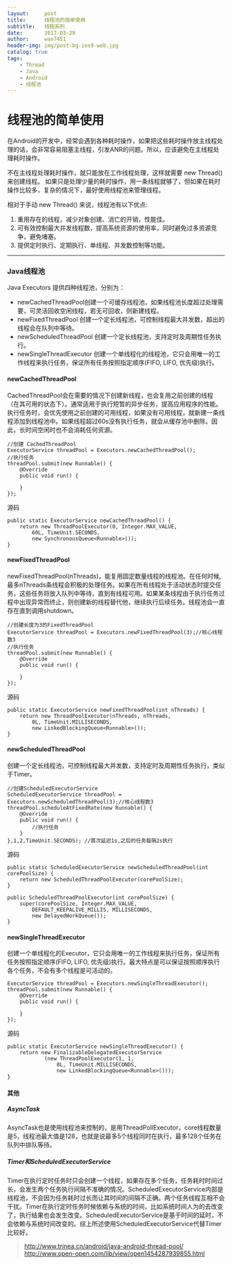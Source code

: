 ```yaml
---
layout:     post
title:      线程池的简单使用
subtitle:   线程系列
date:       2017-03-29
author:     wan7451
header-img: img/post-bg-ios9-web.jpg
catalog: true
tags:
    - Thread
    - Java
    - Android
    - 线程池
---
```

# 线程池的简单使用
在Android的开发中，经常会遇到各种耗时操作，如果把这些耗时操作放主线程处理的话，会非常容易阻塞主线程，引发ANR的问题。所以，应该避免在主线程处理耗时操作。

不在主线程处理耗时操作，就只能放在工作线程处理，这样就需要 new Thread() 来创建线程。 如果只是处理少量的耗时操作，用一条线程就够了，但如果在耗时操作比较多，复杂的情况下，最好使用线程池来管理线程。

相对于手动 new Thread() 来说，线程池有以下优点:

1. 重用存在的线程，减少对象创建、消亡的开销，性能佳。
2. 可有效控制最大并发线程数，提高系统资源的使用率，同时避免过多资源竞争，避免堵塞。
3. 提供定时执行、定期执行、单线程、并发数控制等功能。

---

### Java线程池

Java Executors 提供四种线程池，分别为：

* newCachedThreadPool创建一个可缓存线程池，如果线程池长度超过处理需要，可灵活回收空闲线程，若无可回收，则新建线程。
* newFixedThreadPool 创建一个定长线程池，可控制线程最大并发数，超出的线程会在队列中等待。
* newScheduledThreadPool 创建一个定长线程池，支持定时及周期性任务执行。
* newSingleThreadExecutor 创建一个单线程化的线程池，它只会用唯一的工作线程来执行任务，保证所有任务按照指定顺序(FIFO, LIFO, 优先级)执行。



#### newCachedThreadPool


CachedThreadPool会在需要的情况下创建新线程，也会复用之前创建的线程（在其可用的状态下）。通常适用于执行短暂的异步任务，提高应用程序的性能。执行任务时，会优先使用之前创建的可用线程，如果没有可用线程，就新建一条线程添加到线程池中。如果线程超过60s没有执行任务，就会从缓存池中删除。因此，长时间空闲时也不会消耗任何资源。

```
//创建 CachedThreadPool
ExecutorService threadPool = Executors.newCachedThreadPool();
//执行任务
threadPool.submit(new Runnable() {
    @Override
    public void run() {
                
    }
});
```
源码

```
public static ExecutorService newCachedThreadPool() {
    return new ThreadPoolExecutor(0, Integer.MAX_VALUE,
        60L, TimeUnit.SECONDS,
        new SynchronousQueue<Runnable>());
}
```

#### newFixedThreadPool

newFixedThreadPool(nThreads)，能复用固定数量线程的线程池。在任何时候,最多nThreads条线程会积极的处理任务。如果在所有线程处于活动状态时提交任务，这些任务将放入队列中等待，直到有线程可用。如果某条线程由于执行任务过程中出现异常而终止，则创建新的线程替代他，继续执行后续任务。线程池会一直存在直到调用shutdown。

```
//创建长度为3的FixedThreadPool
ExecutorService threadPool = Executors.newFixedThreadPool(3);//核心线程数3
//执行任务
threadPool.submit(new Runnable() {
    @Override
    public void run() {
                
    }
});
```

源码

```
public static ExecutorService newFixedThreadPool(int nThreads) {
    return new ThreadPoolExecutor(nThreads, nThreads,
        0L, TimeUnit.MILLISECONDS,
        new LinkedBlockingQueue<Runnable>());
}
```


#### newScheduledThreadPool

创建一个定长线程池，可控制线程最大并发数，支持定时及周期性任务执行，类似于Timer。

```
//创建ScheduledExecutorService
ScheduledExecutorService threadPool = Executors.newScheduledThreadPool(3);//核心线程数3
threadPool.scheduleAtFixedRate(new Runnable() {
    @Override
    public void run() {
        //执行任务
    }    
},1,2,TimeUnit.SECONDS); //首次延迟1s,之后的任务每隔2s执行

```

源码

```
public static ScheduledExecutorService newScheduledThreadPool(int corePoolSize) {
    return new ScheduledThreadPoolExecutor(corePoolSize);
}

public ScheduledThreadPoolExecutor(int corePoolSize) {
    super(corePoolSize, Integer.MAX_VALUE,
        DEFAULT_KEEPALIVE_MILLIS, MILLISECONDS,
        new DelayedWorkQueue());
}
```


#### newSingleThreadExecutor

创建一个单线程化的Executor，它只会用唯一的工作线程来执行任务，保证所有任务按照指定顺序(FIFO, LIFO, 优先级)执行。最大特点是可以保证按照顺序执行各个任务，不会有多个线程是可活动的。

```
ExecutorService threadPool = Executors.newSingleThreadExecutor();
threadPool.submit(new Runnable() {
    @Override
    public void run() {
                
    }
});

```

源码

```
public static ExecutorService newSingleThreadExecutor() {
    return new FinalizableDelegatedExecutorService
            (new ThreadPoolExecutor(1, 1,
                0L, TimeUnit.MILLISECONDS,
                new LinkedBlockingQueue<Runnable>()));
}
```






#### 其他

##### AsyncTask
AsyncTask也是使用线程池来控制的，是用ThreadPollExecutor，core线程数量是5，线程池最大值是128，也就是说最多5个线程同时在执行，最多128个任务在队列中排队等待。

##### Timer和ScheduledExecutorService
Timer在执行定时任务时只会创建一个线程，如果存在多个任务，任务耗时时间过长，会发生两个任务执行间隔不准确的情况。ScheduledExecutorService内部是线程池，不会因为任务耗时过长而让其时间的间隔不正确。两个任务线程互相不会干扰。Timer在执行定时任务时候依赖与系统的时间，比如系统时间人为的去改变了，执行结果也会发生改变。ScheduledExecutorService是基于时间的延时，不会依赖与系统时间改变的。综上所述使用ScheduledExecutorService代替Timer比较好。



> http://www.trinea.cn/android/java-android-thread-pool/
> http://www.open-open.com/lib/view/open1454287939855.html


